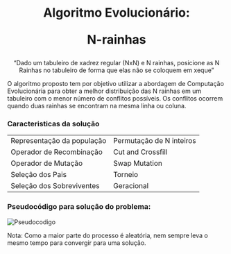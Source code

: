 <h1 align='center'> Algoritmo Evolucionário:
  
 N-rainhas </h1>

<p align="center"> “Dado um tabuleiro de xadrez regular (NxN) e N rainhas, posicione as N Rainhas no tabuleiro de forma que elas não se coloquem em xeque” </p>

O algoritmo proposto tem por objetivo utilizar a abordagem de Computação Evolucionária para obter a melhor distribuição das N rainhas 
em um tabuleiro com o menor número de conflitos possíveis. 
Os conflitos ocorrem quando duas rainhas se encontram na mesma linha ou coluna.

<h3> Caracteristicas da solução </h3>
<table>
  <tr>
    <td> Representação da população </td>
    <td> Permutação de N inteiros </td>
  </tr>
  <tr>
    <td> Operador de Recombinação </td>
    <td> Cut and Crossfill </td>
  </tr>
  <tr>
    <td> Operador de Mutação </td>
    <td> Swap Mutation </td>
  </tr>
  <tr>
    <td> Seleção dos Pais </td>
    <td> Torneio </td>
  </tr>
  <tr>
    <td> Seleção dos Sobreviventes </td>
    <td> Geracional </td>
  </tr>
</table>

<h3> Pseudocódigo para solução do problema: </h3>

![Pseudocodigo](https://user-images.githubusercontent.com/50178585/214324666-61b21447-366b-4a6e-9c88-4eeb4dec64cf.PNG)

Nota: Como a maior parte do processo é aleatória, nem sempre leva o mesmo tempo para convergir para uma solução.
